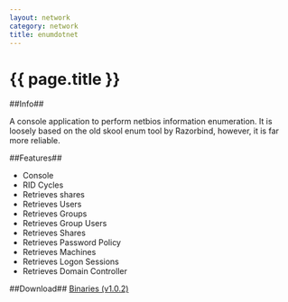 ```yaml
---
layout: network
category: network
title: enumdotnet
---
```


# {{ page.title }} # 

##Info##

A console application to perform netbios information enumeration. It is loosely based on the old skool enum tool by Razorbind, however, it is far more reliable.

##Features##

- Console
- RID Cycles
- Retrieves shares
- Retrieves Users
- Retrieves Groups
- Retrieves Group Users
- Retrieves Shares
- Retrieves Password Policy
- Retrieves Machines
- Retrieves Logon Sessions
- Retrieves Domain Controller

##Download##
[Binaries (v1.0.2)](/downloads/enumdotnet.v.1.0.2.zip)